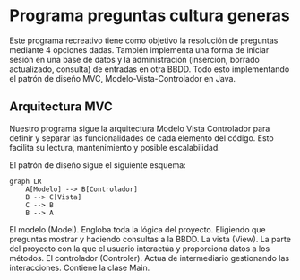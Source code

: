 # Programa preguntas cultura generas

Este programa recreativo tiene como objetivo la resolución de preguntas mediante 4 opciones dadas. También implementa una forma de iniciar sesión en una base de datos y la administración (inserción, borrado actualizado, consulta) de entradas en otra BBDD. Todo esto implementando el patrón de diseño MVC, Modelo-Vista-Controlador en Java.

## Arquitectura MVC

Nuestro programa sigue la arquitectura Modelo Vista Controlador para definir y separar las funcionalidades de cada elemento del código. Esto facilita su lectura, mantenimiento y posible escalabilidad.

El patrón de diseño sigue el siguiente esquema:

```mermaid
graph LR
    A[Modelo] --> B[Controlador]
    B --> C[Vista]
    C --> B
    B --> A
```

El modelo (Model). Engloba toda la lógica del proyecto. Eligiendo que preguntas mostrar y haciendo consultas a la BBDD.
La vista (View). La parte del proyecto con la que el usuario interactúa y proporciona datos a los métodos.
El controlador (Controler). Actua de intermediario gestionando las interacciones. Contiene la clase Main.

